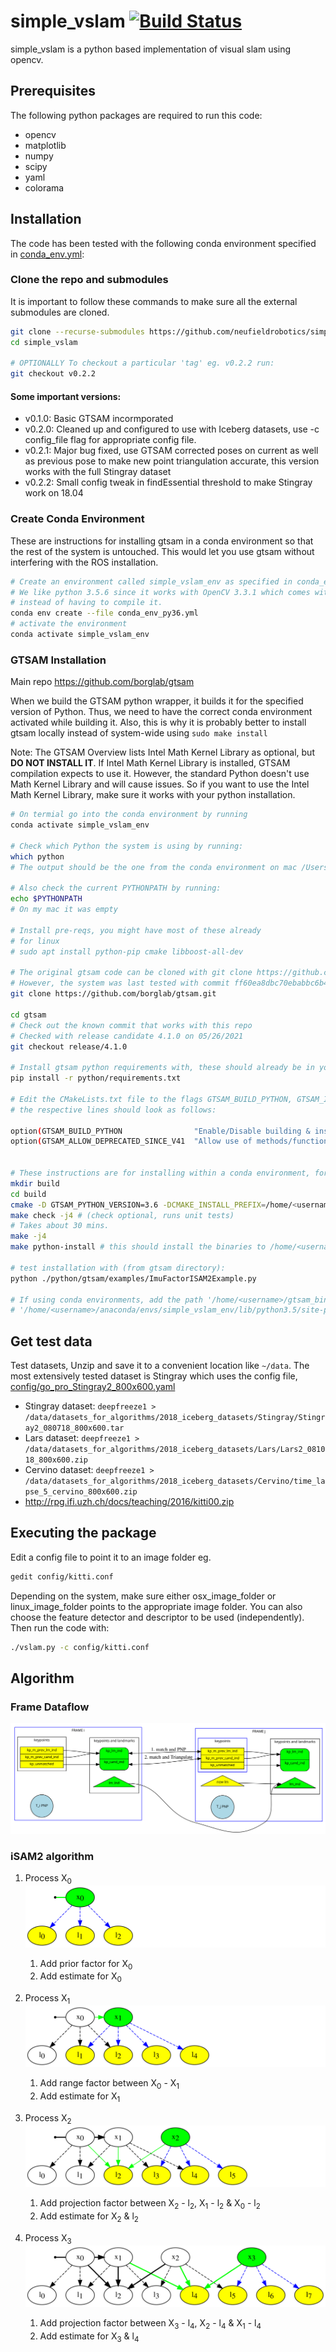 # simple_vslam [![Build Status](https://travis-ci.com/neufieldrobotics/simple_vslam.svg?branch=master)](https://travis-ci.com/neufieldrobotics/simple_vslam)

simple_vslam is a python based implementation of visual slam using opencv.
## Prerequisites
The following python packages are required to run this code:
  - opencv
  - matplotlib
  - numpy
  - scipy
  - yaml
  - colorama

## Installation
The code has been tested with the following conda environment specified in [conda_env.yml](./conda_env.yml):

### Clone the repo and submodules
It is important to follow these commands to make sure all the external submodules are cloned.
```sh
git clone --recurse-submodules https://github.com/neufieldrobotics/simple_vslam.git
cd simple_vslam

# OPTIONALLY To checkout a particular 'tag' eg. v0.2.2 run:
git checkout v0.2.2
```
#### Some important versions:
  - v0.1.0: Basic GTSAM incormporated
  - v0.2.0: Cleaned up and configured to use with Iceberg datasets, use -c config_file flag for appropriate config file. 
  - v0.2.1: Major bug fixed, use GTSAM corrected poses on current as well as previous pose to make new point triangulation accurate, this version works with the full Stingray dataset
  - v0.2.2: Small config tweak in findEssential threshold to make Stingray work on 18.04

### Create Conda Environment
These are instructions for installing gtsam in a conda environment so that the rest of the system is untouched.  This would let you use gtsam without interfering with the ROS installation.
```sh
# Create an environment called simple_vslam_env as specified in conda_env.yml
# We like python 3.5.6 since it works with OpenCV 3.3.1 which comes with SIFT out of the box
# instead of having to compile it.
conda env create --file conda_env_py36.yml
# activate the environment
conda activate simple_vslam_env
```

### GTSAM Installation
Main repo https://github.com/borglab/gtsam

When we build the GTSAM python wrapper, it builds it for the specified version of Python. Thus, we need to have the correct conda environment activated while building it.  Also, this is why it is probably better to install gtsam locally instead of system-wide using `sudo make install`

Note: The GTSAM Overview lists Intel Math Kernel Library as optional, but **DO NOT INSTALL IT**. If Intel Math Kernel Library is installed, GTSAM compilation expects to use it. However, the standard Python doesn't use Math Kernel Library and will cause issues. So if you want to use the Intel Math Kernel Library, make sure it works with your python installation.

```sh
# On termial go into the conda environment by running
conda activate simple_vslam_env

# Check which Python the system is using by running:
which python
# The output should be the one from the conda environment on mac /Users/<username>/anaconda3/envs/simple_vslam_env/bin/python

# Also check the current PYTHONPATH by running:
echo $PYTHONPATH
# On my mac it was empty

# Install pre-reqs, you might have most of these already
# for linux
# sudo apt install python-pip cmake libboost-all-dev

# The original gtsam code can be cloned with git clone https://github.com/borglab/gtsam.git ~/apps/gtsam
# However, the system was last tested with commit ff60ea8dbc70ebabbc6b4e34d1d52057ef4d9c33
git clone https://github.com/borglab/gtsam.git

cd gtsam
# Check out the known commit that works with this repo
# Checked with release candidate 4.1.0 on 05/26/2021
git checkout release/4.1.0

# Install gtsam python requirements with, these should already be in your environment
pip install -r python/requirements.txt 

# Edit the CMakeLists.txt file to the flags GTSAM_BUILD_PYTHON, GTSAM_INSTALL_MATLAB_TOOLBOX and GTSAM_INSTALL_CYTHON_TOOLBOX turn off GTSAM_ALLOW_DEPRECATED_SINCE_V4, 
# the respective lines should look as follows:
  
option(GTSAM_BUILD_PYTHON                "Enable/Disable building & installation of Python module with pybind11" ON)
option(GTSAM_ALLOW_DEPRECATED_SINCE_V41  "Allow use of methods/functions deprecated in GTSAM 4.1" OFF)


# These instructions are for installing within a conda environment, for system wide installation, this would have to be adjusted accordingly:  
mkdir build
cd build
cmake -D GTSAM_PYTHON_VERSION=3.6 -DCMAKE_INSTALL_PREFIX=/home/<username>/gtsam_bin ..
make check -j4 # (check optional, runs unit tests)
# Takes about 30 mins.
make -j4
make python-install # this should install the binaries to /home/<username>/gtsam_bin

# test installation with (from gtsam directory):
python ./python/gtsam/examples/ImuFactorISAM2Example.py 

# If using conda environments, add the path '/home/<username>/gtsam_bin/cython' to a .pth file in 
# '/home/<username>/anaconda/envs/simple_vslam_env/lib/python3.5/site-packages/gtsam.pth'
```

## Get test data
Test datasets, Unzip and save it to a convenient location like `~/data`. The most extensively tested dataset is Stingray which uses the config file, [config/go_pro_Stingray2_800x600.yaml](./config/go_pro_Stingray2_800x600.yaml)
  - Stingray dataset: `deepfreeze1 > /data/datasets_for_algorithms/2018_iceberg_datasets/Stingray/Stingray2_080718_800x600.tar`
  - Lars dataset: `deepfreeze1 > /data/datasets_for_algorithms/2018_iceberg_datasets/Lars/Lars2_081018_800x600.zip`
  - Cervino dataset: `deepfreeze1 > /data/datasets_for_algorithms/2018_iceberg_datasets/Cervino/time_lapse_5_cervino_800x600.zip`
  - http://rpg.ifi.uzh.ch/docs/teaching/2016/kitti00.zip
  
## Executing the package
Edit a config file to point it to an image folder eg.
```sh
gedit config/kitti.conf
```
Depending on the system, make sure either osx_image_folder or linux_image_folder points to the appropriate image folder. You can also choose the feature detector and descriptor to be used (independently). Then run the code with:
```sh
./vslam.py -c config/kitti.conf
```

## Algorithm
### Frame Dataflow
![Simple Vslam Frame Data Flow](./docs/frame_data_flow.svg)

### iSAM2 algorithm
1. Process X<sub>0</sub>  
   ![GTSAM diagram x0](./docs/gtsam_workflow_diagrams/gtsam_diagram_x0.svg)
    1. Add prior factor for X<sub>0</sub>
    2. Add estimate for X<sub>0</sub>

1. Process X<sub>1</sub>  
   ![GTSAM diagram x1](./docs/gtsam_workflow_diagrams/gtsam_diagram_x1.svg)
    1. Add range factor between X<sub>0</sub> - X<sub>1</sub>  
    3. Add estimate for X<sub>1</sub>

1. Process X<sub>2</sub>  
   ![GTSAM diagram x2](./docs/gtsam_workflow_diagrams/gtsam_diagram_x2.svg)
    1. Add projection factor between X<sub>2</sub> - l<sub>2</sub>, X<sub>1</sub> - l<sub>2</sub> & X<sub>0</sub> - l<sub>2</sub>
    2. Add estimate for X<sub>2</sub> & l<sub>2</sub>

1. Process X<sub>3</sub>  
    ![GTSAM diagram x3](./docs/gtsam_workflow_diagrams/gtsam_diagram_x3.svg)
    1. Add projection factor between X<sub>3</sub> - l<sub>4</sub>, X<sub>2</sub> - l<sub>4</sub> & X<sub>1</sub> - l<sub>4</sub>
    2. Add estimate for X<sub>3</sub> & l<sub>4</sub>
